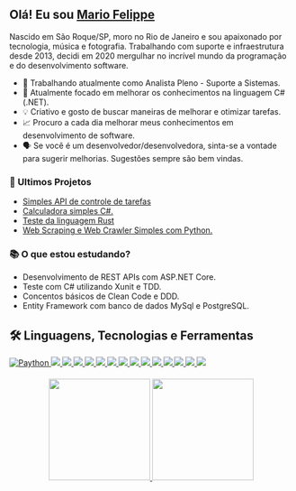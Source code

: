 ## Olá! Eu sou [Mario Felippe](https://www.linkedin.com/in/mario-felippe-chaves)

Nascido em São Roque/SP, moro no Rio de Janeiro e sou apaixonado por tecnologia, música e fotografia. Trabalhando com suporte e infraestrutura desde 2013, decidi em 2020 mergulhar no incrível mundo da programação e do desenvolvimento software.

- 🔭 Trabalhando atualmente como Analista Pleno - Suporte a Sistemas.
- 🎯 Atualmente focado em melhorar os conhecimentos na linguagem C# (.NET).
- 💡 Criativo e gosto de buscar maneiras de melhorar e otimizar tarefas.
- 📈 Procuro a cada dia melhorar meus conhecimentos em desenvolvimento de software.
- 🗣 Se você é um desenvolvedor/desenvolvedora, sinta-se a vontade para sugerir melhorias. Sugestões sempre são bem vindas.

### 📝 Ultimos Projetos

- [Simples API de controle de tarefas](https://github.com/mariofelippe/NoobTodo)
- [Calculadora simples C#.](https://github.com/mariofelippe/Calculadora)
- [Teste da linguagem Rust](https://github.com/mariofelippe/teste_rust)
- [Web Scraping e Web Crawler Simples com Python.](https://github.com/mariofelippe/webcrawler)

### 📚 O que estou estudando?

- Desenvolvimento de REST APIs com ASP.NET Core.
- Teste com C# utilizando Xunit e TDD.
- Concentos básicos de Clean Code e DDD.
- Entity Framework com banco de dados MySql e PostgreSQL. 



## 🛠️ Linguagens, Tecnologias e Ferramentas

<div>
  <a href="https://github.com/mariofelippe">
    <img alt="Paython" src="https://img.shields.io/badge/python-3670A0?style=for-the-badge&logo=python&logoColor=ffdd54"/>
    <img src="https://img.shields.io/badge/Django-092E20?style=for-the-badge&logo=django&logoColor=white"/>
    <img src="https://img.shields.io/badge/Flask-000000?style=for-the-badge&logo=flask&logoColor=white"/>
    <img src="https://img.shields.io/badge/pandas-%23150458.svg?style=for-the-badge&logo=pandas&logoColor=white"/>
    <img src="https://img.shields.io/badge/MySQL-00000F?style=for-the-badge&logo=mysql&logoColor=white"/>
    <img src="https://img.shields.io/badge/c%23-%23239120.svg?style=for-the-badge&logo=c-sharp&logoColor=white"/>
    <img src="https://img.shields.io/badge/.NET-5C2D91?style=for-the-badge&logo=.net&logoColor=white"/>
    <img src="https://img.shields.io/badge/html5-%23E34F26.svg?style=for-the-badge&logo=html5&logoColor=white"/>
    <img src="https://img.shields.io/badge/css3-%231572B6.svg?style=for-the-badge&logo=css3&logoColor=white"/>
    <img src="https://img.shields.io/badge/git-%23F05033.svg?style=for-the-badge&logo=git&logoColor=white"/>
    <img src="https://img.shields.io/badge/github-%23121011.svg?style=for-the-badge&logo=github&logoColor=white"/>
    <img src="https://img.shields.io/badge/shell_script-%23121011.svg?style=for-the-badge&logo=gnu-bash&logoColor=white"/>
    <img src="https://img.shields.io/badge/Postman-FF6C37?style=for-the-badge&logo=postman&logoColor=white"/>
    <img src="https://img.shields.io/badge/Windows-0078D6?style=for-the-badge&logo=windows&logoColor=white"/>
    <img src="https://img.shields.io/badge/Linux-FCC624?style=for-the-badge&logo=linux&logoColor=black"/>
  </a>
</div>

####
<div align="center">
  <a href="https://github.com/mariofelippe">
  <img height="180em" src="https://github-readme-stats.vercel.app/api?username=mariofelippe&show_icons=true&count_private=true&include_all_commits=true&hide_title=true"/>
  <img height="180em" src="https://github-readme-stats.vercel.app/api/top-langs/?username=mariofelippe&layout=compact&custom_title=Linguagens%20mais%20utilizadas"/>
  </a>
</div>

